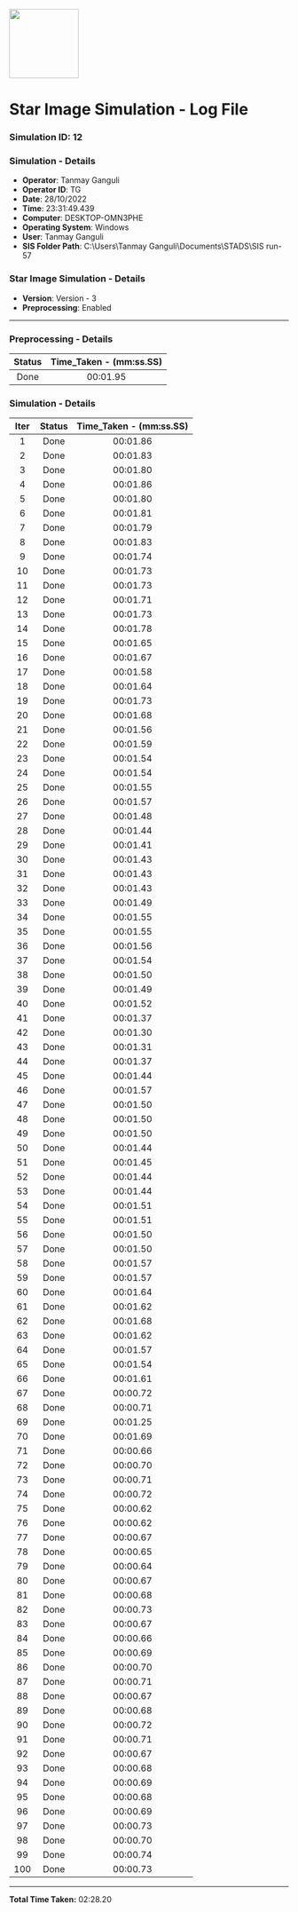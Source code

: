 [<img src="https://www.aero.iitb.ac.in/satlab/images/IITBSSP2019.png" width="125"/>](image.png)

# Star Image Simulation - Log File

### Simulation ID: 12

### Simulation - Details
* **Operator**: Tanmay Ganguli
* **Operator ID**: TG
* **Date**: 28/10/2022
* **Time**: 23:31:49.439
* **Computer**: DESKTOP-OMN3PHE
* **Operating System**: Windows
* **User**: Tanmay Ganguli
* **SIS Folder Path**: C:\Users\Tanmay Ganguli\Documents\STADS\SIS run-57

### Star Image Simulation - Details
* **Version**: Version - 3
* **Preprocessing**: Enabled

---

### Preprocessing - Details

|Status|Time_Taken - (mm:ss.SS)
|:---:|:---:|
|Done|00:01.95|

### Simulation - Details

|Iter|Status|Time_Taken - (mm:ss.SS)|
|:---:|:---:|:---:|
|1|Done|00:01.86|
|2|Done|00:01.83|
|3|Done|00:01.80|
|4|Done|00:01.86|
|5|Done|00:01.80|
|6|Done|00:01.81|
|7|Done|00:01.79|
|8|Done|00:01.83|
|9|Done|00:01.74|
|10|Done|00:01.73|
|11|Done|00:01.73|
|12|Done|00:01.71|
|13|Done|00:01.73|
|14|Done|00:01.78|
|15|Done|00:01.65|
|16|Done|00:01.67|
|17|Done|00:01.58|
|18|Done|00:01.64|
|19|Done|00:01.73|
|20|Done|00:01.68|
|21|Done|00:01.56|
|22|Done|00:01.59|
|23|Done|00:01.54|
|24|Done|00:01.54|
|25|Done|00:01.55|
|26|Done|00:01.57|
|27|Done|00:01.48|
|28|Done|00:01.44|
|29|Done|00:01.41|
|30|Done|00:01.43|
|31|Done|00:01.43|
|32|Done|00:01.43|
|33|Done|00:01.49|
|34|Done|00:01.55|
|35|Done|00:01.55|
|36|Done|00:01.56|
|37|Done|00:01.54|
|38|Done|00:01.50|
|39|Done|00:01.49|
|40|Done|00:01.52|
|41|Done|00:01.37|
|42|Done|00:01.30|
|43|Done|00:01.31|
|44|Done|00:01.37|
|45|Done|00:01.44|
|46|Done|00:01.57|
|47|Done|00:01.50|
|48|Done|00:01.50|
|49|Done|00:01.50|
|50|Done|00:01.44|
|51|Done|00:01.45|
|52|Done|00:01.44|
|53|Done|00:01.44|
|54|Done|00:01.51|
|55|Done|00:01.51|
|56|Done|00:01.50|
|57|Done|00:01.50|
|58|Done|00:01.57|
|59|Done|00:01.57|
|60|Done|00:01.64|
|61|Done|00:01.62|
|62|Done|00:01.68|
|63|Done|00:01.62|
|64|Done|00:01.57|
|65|Done|00:01.54|
|66|Done|00:01.61|
|67|Done|00:00.72|
|68|Done|00:00.71|
|69|Done|00:01.25|
|70|Done|00:01.69|
|71|Done|00:00.66|
|72|Done|00:00.70|
|73|Done|00:00.71|
|74|Done|00:00.72|
|75|Done|00:00.62|
|76|Done|00:00.62|
|77|Done|00:00.67|
|78|Done|00:00.65|
|79|Done|00:00.64|
|80|Done|00:00.67|
|81|Done|00:00.68|
|82|Done|00:00.73|
|83|Done|00:00.67|
|84|Done|00:00.66|
|85|Done|00:00.69|
|86|Done|00:00.70|
|87|Done|00:00.71|
|88|Done|00:00.67|
|89|Done|00:00.68|
|90|Done|00:00.72|
|91|Done|00:00.71|
|92|Done|00:00.67|
|93|Done|00:00.68|
|94|Done|00:00.69|
|95|Done|00:00.68|
|96|Done|00:00.69|
|97|Done|00:00.73|
|98|Done|00:00.70|
|99|Done|00:00.74|
|100|Done|00:00.73|

---

**Total Time Taken:** 02:28.20
